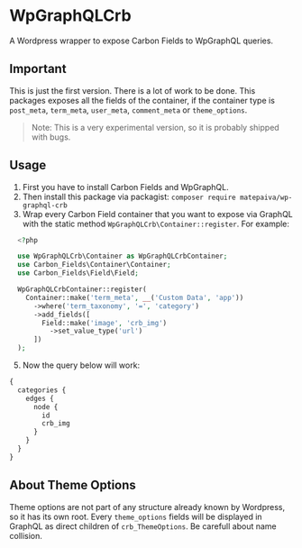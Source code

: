 # WpGraphQLCrb

A Wordpress wrapper to expose Carbon Fields to WpGraphQL queries.

## Important

This is just the first version. There is a lot of work to be done. This packages exposes all the fields of the container, if the container type is `post_meta`, `term_meta`, `user_meta`, `comment_meta` or `theme_options`.

> Note: This is a very experimental version, so it is probably shipped with bugs. 

## Usage

1. First you have to install Carbon Fields and WpGraphQL.
1. Then install this package via packagist: `composer require matepaiva/wp-graphql-crb`
1. Wrap every Carbon Field container that you want to expose via GraphQL with the static method `WpGraphQLCrb\Container::register`. For example:

```php
  <?php

  use WpGraphQLCrb\Container as WpGraphQLCrbContainer;
  use Carbon_Fields\Container\Container;
  use Carbon_Fields\Field\Field;

  WpGraphQLCrbContainer::register(
    Container::make('term_meta', __('Custom Data', 'app'))
      ->where('term_taxonomy', '=', 'category')
      ->add_fields([
        Field::make('image', 'crb_img')
          ->set_value_type('url')
      ])
  );
```

5. Now the query below will work:

```graphql
{
  categories {
    edges {
      node {
        id
        crb_img
      }
    }
  }
}
```

## About Theme Options

Theme options are not part of any structure already known by Wordpress, so it has its own root. Every `theme_options` fields will be displayed in GraphQL as direct children of `crb_ThemeOptions`. Be carefull about name collision.
